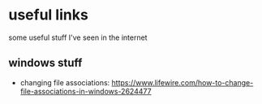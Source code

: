 
# useful links

some useful stuff I've seen in the internet

## windows stuff

* changing file associations: https://www.lifewire.com/how-to-change-file-associations-in-windows-2624477
